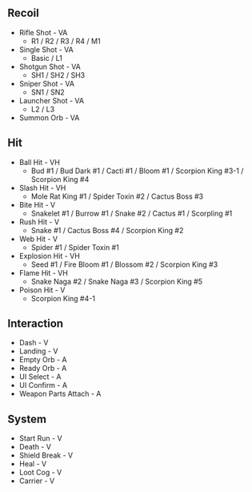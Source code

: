 ## Recoil

- Rifle Shot - VA
  - R1 / R2 / R3 / R4 / M1
- Single Shot - VA
  - Basic / L1
- Shotgun Shot - VA
  - SH1 / SH2 / SH3
- Sniper Shot - VA
  - SN1 / SN2
- Launcher Shot - VA
  - L2 / L3
- Summon Orb - VA



## Hit

- Ball Hit - VH
  - Bud #1 / Bud Dark #1 / Cacti #1 / Bloom #1 / Scorpion King #3-1 / Scorpion King #4
- Slash Hit - VH
  - Mole Rat King #1 / Spider Toxin #2 / Cactus Boss #3
- Bite Hit - V
  - Snakelet #1 / Burrow #1 / Snake #2 / Cactus #1 / Scorpling #1
- Rush Hit - V
  - Snake #1 / Cactus Boss #4 / Scorpion King #2
- Web Hit - V
  - Spider #1 / Spider Toxin #1
- Explosion Hit - VH
  - Seed #1 / Fire Bloom #1 / Blossom #2 / Scorpion King #3
- Flame Hit - VH
  - Snake Naga #2 / Snake Naga #3 / Scorpion King #5
- Poison Hit - V
  - Scorpion King #4-1



## Interaction

- Dash - V
- Landing - V
- Empty Orb - A
- Ready Orb - A
- UI Select - A
- UI Confirm - A
- Weapon Parts Attach - A



## System

- Start Run - V
- Death - V
- Shield Break - V
- Heal - V
- Loot Cog - V
- Carrier - V


